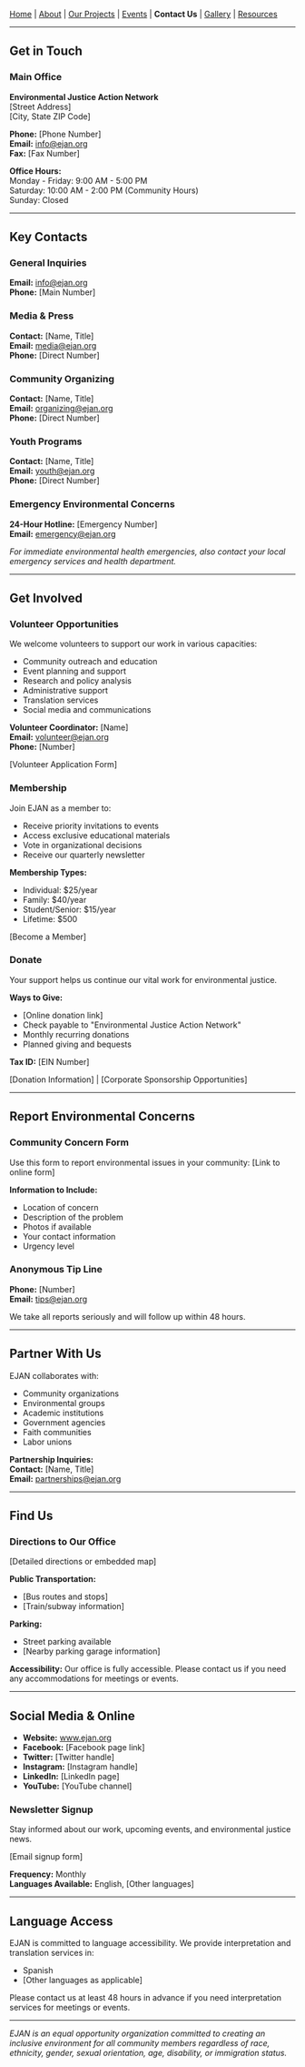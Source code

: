 [Home](index.md) | [About](about.md) | [Our Projects](projects.md) | [Events](events.md) | **Contact Us** | [Gallery](gallery.md) | [Resources](resources.md)

---

## Get in Touch

### Main Office
**Environmental Justice Action Network**  
[Street Address]  
[City, State ZIP Code]

**Phone:** [Phone Number]  
**Email:** info@ejan.org  
**Fax:** [Fax Number]

**Office Hours:**  
Monday - Friday: 9:00 AM - 5:00 PM  
Saturday: 10:00 AM - 2:00 PM (Community Hours)  
Sunday: Closed

---

## Key Contacts

### General Inquiries
**Email:** info@ejan.org  
**Phone:** [Main Number]

### Media & Press
**Contact:** [Name, Title]  
**Email:** media@ejan.org  
**Phone:** [Direct Number]

### Community Organizing
**Contact:** [Name, Title]  
**Email:** organizing@ejan.org  
**Phone:** [Direct Number]

### Youth Programs
**Contact:** [Name, Title]  
**Email:** youth@ejan.org  
**Phone:** [Direct Number]

### Emergency Environmental Concerns
**24-Hour Hotline:** [Emergency Number]  
**Email:** emergency@ejan.org

*For immediate environmental health emergencies, also contact your local emergency services and health department.*

---

## Get Involved

### Volunteer Opportunities
We welcome volunteers to support our work in various capacities:
- Community outreach and education
- Event planning and support
- Research and policy analysis
- Administrative support
- Translation services
- Social media and communications

**Volunteer Coordinator:** [Name]  
**Email:** volunteer@ejan.org  
**Phone:** [Number]

[Volunteer Application Form]

### Membership
Join EJAN as a member to:
- Receive priority invitations to events
- Access exclusive educational materials
- Vote in organizational decisions
- Receive our quarterly newsletter

**Membership Types:**
- Individual: $25/year
- Family: $40/year
- Student/Senior: $15/year
- Lifetime: $500

[Become a Member]

### Donate
Your support helps us continue our vital work for environmental justice.

**Ways to Give:**
- [Online donation link]
- Check payable to "Environmental Justice Action Network"
- Monthly recurring donations
- Planned giving and bequests

**Tax ID:** [EIN Number]

[Donation Information] | [Corporate Sponsorship Opportunities]

---

## Report Environmental Concerns

### Community Concern Form
Use this form to report environmental issues in your community:
[Link to online form]

**Information to Include:**
- Location of concern
- Description of the problem
- Photos if available
- Your contact information
- Urgency level

### Anonymous Tip Line
**Phone:** [Number]  
**Email:** tips@ejan.org

We take all reports seriously and will follow up within 48 hours.

---

## Partner With Us

EJAN collaborates with:
- Community organizations
- Environmental groups
- Academic institutions
- Government agencies
- Faith communities
- Labor unions

**Partnership Inquiries:**  
**Contact:** [Name, Title]  
**Email:** partnerships@ejan.org

---

## Find Us

### Directions to Our Office
[Detailed directions or embedded map]

**Public Transportation:**
- [Bus routes and stops]
- [Train/subway information]

**Parking:**
- Street parking available
- [Nearby parking garage information]

**Accessibility:**
Our office is fully accessible. Please contact us if you need any accommodations for meetings or events.

---

## Social Media & Online

- **Website:** www.ejan.org
- **Facebook:** [Facebook page link]
- **Twitter:** [Twitter handle]
- **Instagram:** [Instagram handle]
- **LinkedIn:** [LinkedIn page]
- **YouTube:** [YouTube channel]

### Newsletter Signup
Stay informed about our work, upcoming events, and environmental justice news.

[Email signup form]

**Frequency:** Monthly  
**Languages Available:** English, [Other languages]

---

## Language Access

EJAN is committed to language accessibility. We provide interpretation and translation services in:
- Spanish
- [Other languages as applicable]

Please contact us at least 48 hours in advance if you need interpretation services for meetings or events.

---

*EJAN is an equal opportunity organization committed to creating an inclusive environment for all community members regardless of race, ethnicity, gender, sexual orientation, age, disability, or immigration status.*
